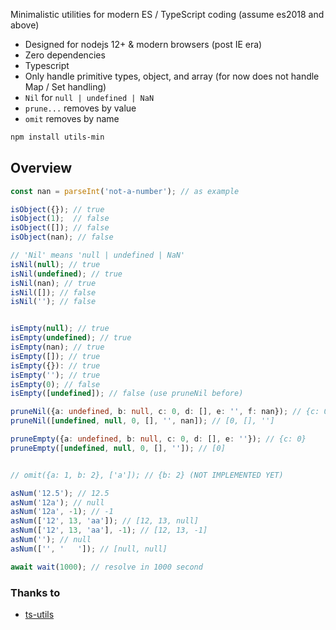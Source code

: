
Minimalistic utilities for modern ES / TypeScript coding (assume es2018 and above)

- Designed for nodejs 12+ & modern browsers (post IE era)
- Zero dependencies
- Typescript
- Only handle primitive types, object, and array (for now does not handle Map / Set handling)
- `Nil` for `null | undefined | NaN`
- `prune...` removes by value
- `omit` removes by name


```sh
npm install utils-min
```

## Overview


```ts
const nan = parseInt('not-a-number'); // as example

isObject({}); // true
isObject(1);  // false
isObject([]); // false
isObject(nan); // false

// 'Nil' means 'null | undefined | NaN'
isNil(null); // true
isNil(undefined); // true
isNil(nan); // true
isNil([]); // false
isNil(''); // false


isEmpty(null); // true
isEmpty(undefined); // true
isEmpty(nan); // true
isEmpty([]); // true
isEmpty({}): // true
isEmpty(''); // true
isEmpty(0); // false
isEmpty([undefined]); // false (use pruneNil before)

pruneNil({a: undefined, b: null, c: 0, d: [], e: '', f: nan}); // {c: 0, d: [], e: ''}
pruneNil([undefined, null, 0, [], '', nan]); // [0, [], '']

pruneEmpty({a: undefined, b: null, c: 0, d: [], e: ''}); // {c: 0}
pruneEmpty([undefined, null, 0, [], '']); // [0]


// omit({a: 1, b: 2}, ['a']); // {b: 2} (NOT IMPLEMENTED YET)

asNum('12.5'); // 12.5
asNum('12a'); // null
asNum('12a', -1); // -1
asNum(['12', 13, 'aa']); // [12, 13, null]
asNum(['12', 13, 'aa'], -1); // [12, 13, -1]
asNum(''); // null
asNum(['', '   ']); // [null, null]

await wait(1000); // resolve in 1000 second


```



### Thanks to

- [ts-utils](https://www.npmjs.com/package/ts-utils)

